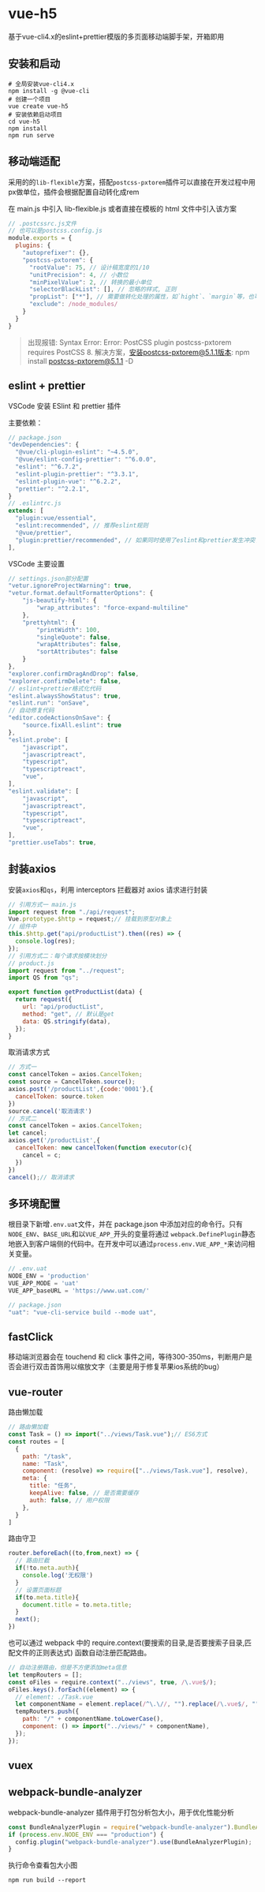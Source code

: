 # vue-h5

基于vue-cli4.x的eslint+prettier模版的多页面移动端脚手架，开箱即用


## 安装和启动

```shell
# 全局安装vue-cli4.x
npm install -g @vue-cli
# 创建一个项目
vue create vue-h5
# 安装依赖启动项目
cd vue-h5
npm install
npm run serve
```


## 移动端适配

采用的的`lib-flexible`方案，搭配`postcss-pxtorem`插件可以直接在开发过程中用px做单位，插件会根据配置自动转化成rem

在 main.js 中引入 lib-flexible.js 或者直接在模板的 html 文件中引入该方案

```javascript
// .postcssrc.js文件
// 也可以是postcss.config.js
module.exports = {
  plugins: {
    "autoprefixer": {},
    "postcss-pxtorem": {
      "rootValue": 75, // 设计稿宽度的1/10
      "unitPrecision": 4, // 小数位
      "minPixelValue": 2, // 转换的最小单位
      "selectorBlackList": [], // 忽略的样式, 正则
      "propList": ["*"], // 需要做转化处理的属性，如`hight`、`margin`等，也可以正则匹配
      "exclude": /node_modules/
    }
  }
}
```

> 出现报错: Syntax Error: Error: PostCSS plugin postcss-pxtorem requires PostCSS 8.
> 解决方案，安装postcss-pxtorem@5.1.1版本: npm install postcss-pxtorem@5.1.1 -D


## eslint + prettier

VSCode 安装 ESlint 和 prettier 插件

主要依赖：

```javascript
// package.json
"devDependencies": {
  "@vue/cli-plugin-eslint": "~4.5.0",
  "@vue/eslint-config-prettier": "^6.0.0",
  "eslint": "^6.7.2",
  "eslint-plugin-prettier": "^3.3.1",
  "eslint-plugin-vue": "^6.2.2",
  "prettier": "^2.2.1",
}
// .eslintrc.js
extends: [
  "plugin:vue/essential", 
  "eslint:recommended", // 推荐eslint规则
  "@vue/prettier",
  "plugin:prettier/recommended", // 如果同时使用了eslint和prettier发生冲突了，会关闭掉与prettier有冲突的规则，也就是使用prettier认为对的规则
],
```

VSCode 主要设置

```javascript
// settings.json部分配置
"vetur.ignoreProjectWarning": true,
"vetur.format.defaultFormatterOptions": {
    "js-beautify-html": {
        "wrap_attributes": "force-expand-multiline"
    },
    "prettyhtml": {
        "printWidth": 100,
        "singleQuote": false,
        "wrapAttributes": false,
        "sortAttributes": false
    }
},
"explorer.confirmDragAndDrop": false,
"explorer.confirmDelete": false,
// eslint+prettier格式化代码
"eslint.alwaysShowStatus": true,
"eslint.run": "onSave",
// 自动修复代码
"editor.codeActionsOnSave": {
    "source.fixAll.eslint": true
},
"eslint.probe": [
    "javascript",
    "javascriptreact",
    "typescript",
    "typescriptreact",
    "vue",
],
"eslint.validate": [
    "javascript",
    "javascriptreact",
    "typescript",
    "typescriptreact",
    "vue",
],
"prettier.useTabs": true,
```


## 封装axios

安装`axios`和`qs`，利用 interceptors 拦截器对 axios 请求进行封装

```javascript
// 引用方式一 main.js
import request from "./api/request";
Vue.prototype.$http = request;// 挂载到原型对象上
// 组件中
this.$http.get("api/productList").then((res) => {
  console.log(res);
});
// 引用方式二：每个请求按模块划分
// product.js
import request from "../request";
import QS from "qs";

export function getProductList(data) {
  return request({
    url: "api/productList",
    method: "get", // 默认是get
    data: QS.stringify(data),
  });
}
```

取消请求方式

```javascript
// 方式一
const cancelToken = axios.CancelToken;
const source = CancelToken.source();
axios.post('/productList',{code:'0001'},{
  cancelToken: source.token
})
source.cancel('取消请求')
// 方式二
const cancelToken = axios.CancelToken;
let cancel;
axios.get('/productList',{
  cancelToken: new cancelToken(function executor(c){
    cancel = c;
  })
})
cancel();// 取消请求
```


## 多环境配置

根目录下新增`.env.uat`文件，并在 package.json 中添加对应的命令行。只有`NODE_ENV`、`BASE_URL`和以`VUE_APP_`开头的变量将通过 `webpack.DefinePlugin`静态地嵌入到客户端侧的代码中。在开发中可以通过`process.env.VUE_APP_*`来访问相关变量。

```javascript
// .env.uat
NODE_ENV = 'production'
VUE_APP_MODE = 'uat'
VUE_APP_baseURL = 'https://www.uat.com/'

// package.json
"uat": "vue-cli-service build --mode uat",
```


## fastClick

移动端浏览器会在 touchend 和 click 事件之间，等待300-350ms，判断用户是否会进行双击首饰用以缩放文字（主要是用于修复苹果ios系统的bug）


## vue-router

路由懒加载

```javascript
// 路由懒加载
const Task = () => import("../views/Task.vue");// ES6方式
const routes = [
  {
    path: "/task",
    name: "Task",
    component: (resolve) => require(["../views/Task.vue"], resolve),
    meta: {
      title: "任务",
      keepAlive: false, // 是否需要缓存
      auth: false, // 用户权限
    },
  }
]
```

路由守卫

```javascript
router.beforeEach((to,from,next) => {
  // 路由拦截
  if(!to.meta.auth){
    console.log('无权限')
  }
  // 设置页面标题
  if(to.meta.title){
    document.title = to.meta.title;
  }
  next();
})
```

也可以通过 webpack 中的 require.context(要搜索的目录,是否要搜索子目录,匹配文件的正则表达式) 函数自动注册匹配路由。

```javascript
// 自动注册路由，但是不方便添加meta信息
let tempRouters = [];
const oFiles = require.context("../views", true, /\.vue$/);
oFiles.keys().forEach((element) => {
  // element: ./Task.vue
  let componentName = element.replace(/^\.\//, "").replace(/\.vue$/, "");
  tempRouters.push({
    path: "/" + componentName.toLowerCase(),
    component: () => import("../views/" + componentName),
  });
});
```


## vuex


## webpack-bundle-analyzer

webpack-bundle-analyzer 插件用于打包分析包大小，用于优化性能分析

```javascript
const BundleAnalyzerPlugin = require("webpack-bundle-analyzer").BundleAnalyzerPlugin;
if (process.env.NODE_ENV === "production") {
  config.plugin("webpack-bundle-analyzer").use(BundleAnalyzerPlugin);
}
```

执行命令查看包大小图

```shell
npm run build --report
```